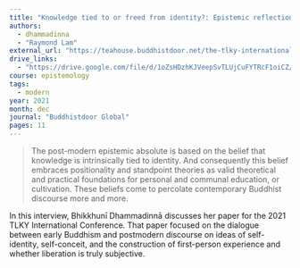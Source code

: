 ```yaml
---
title: "Knowledge tied to or freed from identity?: Epistemic reflections through the prism of the early Buddhist teachings"
authors:
  - dhammadinna
  - "Raymond Lam"
external_url: "https://teahouse.buddhistdoor.net/the-tlky-international-conference-2021-interview-series-ven-bhikkhuni-dhammadinna/"
drive_links:
  - "https://drive.google.com/file/d/1oZsHDzhKJVeepSvTLUjCuFYTRcF1oiCZ/view?usp=sharing"
course: epistemology
tags:
  - modern
year: 2021
month: dec
journal: "Buddhistdoor Global"
pages: 11
---
```


> The post-modern epistemic absolute is based on the belief that knowledge is intrinsically tied to identity. And consequently this belief embraces positionality and standpoint theories as valid theoretical and practical foundations for personal and communal education, or cultivation. These beliefs come to percolate contemporary Buddhist discourse more and more.

In this interview, Bhikkhunī Dhammadinnā discusses her paper for the 2021 TLKY International Conference. That paper focused on the dialogue between early Buddhism and postmodern discourse on ideas of self-identity, self-conceit, and the construction of first-person experience and whether liberation is truly subjective.
